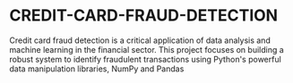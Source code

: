 # CREDIT-CARD-FRAUD-DETECTION
Credit card fraud detection is a critical application of data analysis and machine learning in the financial sector. This project focuses on building a robust system to identify fraudulent transactions using Python's powerful data manipulation libraries, NumPy and Pandas
